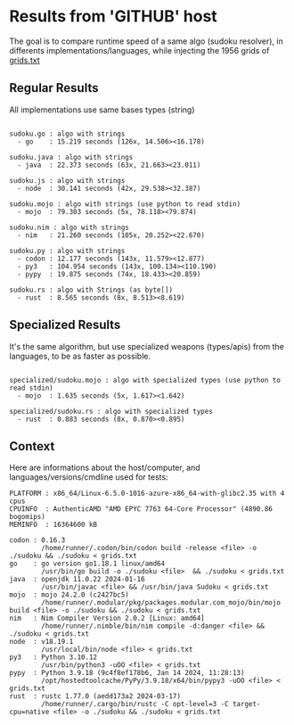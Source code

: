 # Results from 'GITHUB' host

The goal is to compare runtime speed of a same algo (sudoku resolver), in differents implementations/languages, while injecting the 1956 grids of [grids.txt](grids.txt)

## Regular Results

All implementations use same bases types (string)

```

sudoku.go : algo with strings
  - go    : 15.219 seconds (126x, 14.506><16.178)

sudoku.java : algo with strings
  - java  : 22.373 seconds (63x, 21.663><23.011)

sudoku.js : algo with strings
  - node  : 30.141 seconds (42x, 29.538><32.387)

sudoku.mojo : algo with strings (use python to read stdin)
  - mojo  : 79.303 seconds (5x, 78.118><79.874)

sudoku.nim : algo with strings
  - nim   : 21.260 seconds (105x, 20.252><22.670)

sudoku.py : algo with strings
  - codon : 12.177 seconds (143x, 11.579><12.877)
  - py3   : 104.954 seconds (143x, 100.134><110.190)
  - pypy  : 19.875 seconds (74x, 18.433><20.859)

sudoku.rs : algo with Strings (as byte[])
  - rust  : 8.565 seconds (8x, 8.513><8.619)

```

## Specialized Results

It's the same algorithm, but use specialized weapons (types/apis) from the languages, to be as faster as possible.

```

specialized/sudoku.mojo : algo with specialized types (use python to read stdin)
  - mojo  : 1.635 seconds (5x, 1.617><1.642)

specialized/sudoku.rs : algo with specialized types
  - rust  : 0.883 seconds (8x, 0.870><0.895)

```
## Context

Here are informations about the host/computer, and languages/versions/cmdline used for tests:
```
PLATFORM : x86_64/Linux-6.5.0-1016-azure-x86_64-with-glibc2.35 with 4 cpus
CPUINFO  : AuthenticAMD "AMD EPYC 7763 64-Core Processor" (4890.86 bogomips)
MEMINFO  : 16364600 kB

codon : 0.16.3
        /home/runner/.codon/bin/codon build -release <file> -o ./sudoku && ./sudoku < grids.txt
go    : go version go1.18.1 linux/amd64
        /usr/bin/go build -o ./sudoku <file>  && ./sudoku < grids.txt
java  : openjdk 11.0.22 2024-01-16
        /usr/bin/javac <file> && /usr/bin/java Sudoku < grids.txt
mojo  : mojo 24.2.0 (c2427bc5)
        /home/runner/.modular/pkg/packages.modular.com_mojo/bin/mojo build <file> -o ./sudoku && ./sudoku < grids.txt
nim   : Nim Compiler Version 2.0.2 [Linux: amd64]
        /home/runner/.nimble/bin/nim compile -d:danger <file> && ./sudoku < grids.txt
node  : v18.19.1
        /usr/local/bin/node <file> < grids.txt
py3   : Python 3.10.12
        /usr/bin/python3 -uOO <file> < grids.txt
pypy  : Python 3.9.18 (9c4f8ef178b6, Jan 14 2024, 11:28:13)
        /opt/hostedtoolcache/PyPy/3.9.18/x64/bin/pypy3 -uOO <file> < grids.txt
rust  : rustc 1.77.0 (aedd173a2 2024-03-17)
        /home/runner/.cargo/bin/rustc -C opt-level=3 -C target-cpu=native <file> -o ./sudoku && ./sudoku < grids.txt

```


